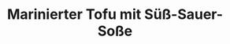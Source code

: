 ---
layout: recipe
title: Marinierter Tofu mit Süß-Sauer-Soße
vegan: true
dish: Hauptspeisen

image: marinierter-tofu-mit-suess-sauer-sosse.jpg

tags:
- Vegan
- Hauptspeise

categories: Hauptspeisen

components:
- Knuspriger Tofu
- Süß-Sauer-Soße

ingredients:
- Reis
- Frühlingszwiebeln
- Sesam
- Limetten

directions:
- Den marinierten Tofu über Reis servieren und nach Belieben mit Frühlingszwiebeln und etwas Sesam garnieren. Mit einem Spritzer frischen Limettensaft abrunden und sofort genießen!

durations:
    prepTime: 5min
    cookTime: 15min
    totalTime: 20min

servings: 2

source: https://biancazapatka.com/de/marinierter-tofu-mit-suess-sauer-sosse/#wprm-recipe-container-28994
---